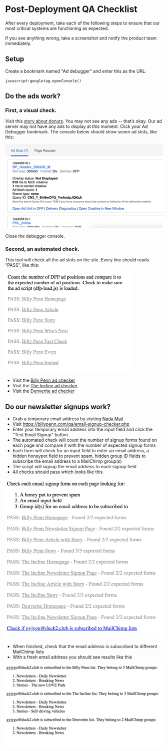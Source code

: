 # Post-Deployment QA Checklist

After every deployment, take each of the following steps to ensure that our most critical systems are functioning as expected.

If you see anything wrong, take a screenshot and notify the product team immediately.

## Setup
Create a bookmark named "Ad debugger" and enter this as the URL:
```
javascript:googletag.openConsole()
```

## Do the ads work?
### First, a visual check.
Visit this [story about donuts](https://billypenn.com/2017/09/26/we-knew-nothing-about-donuts-and-other-stories-in-the-new-federal-donuts-book/). You may not see any ads -- that’s okay. Our ad server may not have any ads to display at this moment. Click your Ad Debugger bookmark. The console below should show seven ad slots, like this:

<img src="img/ads-visual-check.jpg" alt="" width="587">


Close the debugger console.

### Second, an automated check.
This tool will check all the ad slots on the site. Every line should reads “PASS”, like this:

<img src="img/ads-automated-check.png" alt="" width="399">

  - Visit the [Billy Penn ad checker](https://billypenn.com/qa/ad-checker.php)
  - Visit the [The Incline ad checker](https://theincline.com/qa/ad-checker.php)
  - Visit the [Denverite ad checker](https://denverite.com/qa/ad-checker.php)

## Do our newsletter signups work?

 - Grab a temporary email address by visiting [Nada Mail](https://getnada.com/)
 - Visit https://billypenn.com/qa/email-signup-checker.php
 - Enter your temporary email address into the input field and click the "Test Email Signup" button
 - The automated check will count the number of signup forms found on each page and compare it with the number of expected signup forms
 - Each form will check for an input field to enter an email address, a hidden honeypot field to prevent spam, hidden group ID fields to subscribe the email address to a MailChimp group(s)
 - The script will signup the email address to each signup field
 - All checks should pass which looks like this

<img src="img/newsletter-automated-check.jpg" alt="" width="587">

 - When finished, check that the email address is subscribed to different MailChimp lists
 - With a fresh email address you should see results like this

<img src="img/email-address-signup-check.jpg" alt="" width="587">
